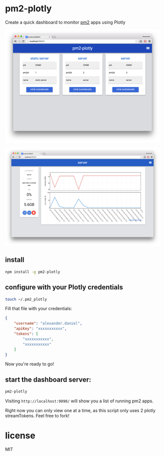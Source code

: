 # pm2-plotly
Create a quick dashboard to monitor [pm2](https://www.npmjs.com/package/pm2) apps using Plotly

![](dash1.png)

![](dash2.png)

## install
```bash
npm install -g pm2-plotly
```

## configure with your Plotly credentials
```bash
touch ~/.pm2_plotly
```

Fill that file with your credentials:
```json
{
    "username": "alexander.daniel",
    "apiKey": "xxxxxxxxxxx",
    "tokens": [
        "xxxxxxxxxxx",
        "xxxxxxxxxxx"
    ]
}
```

Now you're ready to go!

## start the dashboard server:
```bash
pm2-plotly
```

Visiting `http://localhost:9090/` will show you a list of running pm2 apps.

Right now you can only view one at a time, as this script only uses 2 plotly streamTokens. Feel free to fork!

# license
MIT
